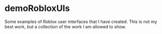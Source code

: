 # demoRobloxUIs
Some examples of Roblox user interfaces that I have created. This is not my best work, but a collection of the work I am allowed to show.
